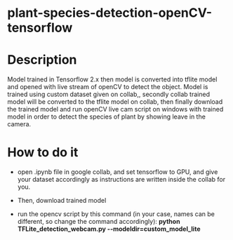 # plant-species-detection-openCV-tensorflow

# Description
Model trained in Tensorflow 2.x then model is converted into tflite model and opened with live stream of openCV to detect the object. Model is trained using custom dataset given on collab,, secondly collab trained model will be converted to the tflite model on collab, then finally download the trained model and run openCV live cam script on windows with trained model in order to detect the species of plant by showing leave in the camera.

# How to do it
- open .ipynb file in google collab, and set tensorflow to GPU, and give your dataset accordingly as instructions are written inside the collab for you. 
* Then, download trained model
+ run the opencv script by this command (in your case, names can be different, so change the command accordingly): **python TFLite_detection_webcam.py --modeldir=custom_model_lite**
